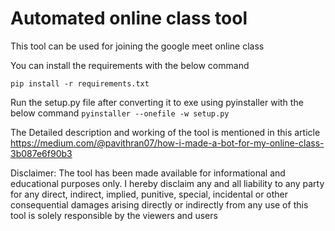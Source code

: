 # Automated online class tool
This tool can be used for joining the google meet online class

You can install the requirements with the below command

```
pip install -r requirements.txt
```

Run the setup.py file after converting it to exe using pyinstaller with the below command
```pyinstaller --onefile -w setup.py```

The Detailed description and working of the tool is mentioned in this article
https://medium.com/@pavithran07/how-i-made-a-bot-for-my-online-class-3b087e6f90b3

Disclaimer: The tool has been made available for informational and educational purposes only. I hereby disclaim any and all liability to any party for any direct, indirect, implied, punitive, special, incidental or other consequential damages arising directly or indirectly from any use of this tool is solely responsible by the viewers and users
